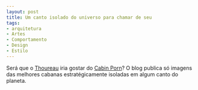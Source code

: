 ```yaml
---
layout: post
title: Um canto isolado do universo para chamar de seu
tags:
- arquitetura
- Artes
- Comportamento
- Design
- Estilo
---
```


Será que o [Thoureau](http://en.wikipedia.org/wiki/Henry_David_Thoreau) iria gostar do [Cabin Porn](http://freecabinporn.com/)? O blog publica só imagens das melhores cabanas estratégicamente isoladas em algum canto do planeta.
